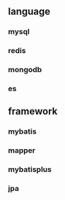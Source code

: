 ## language

### mysql

### redis

### mongodb

### es

## framework

### mybatis

### mapper

### mybatisplus

### jpa
